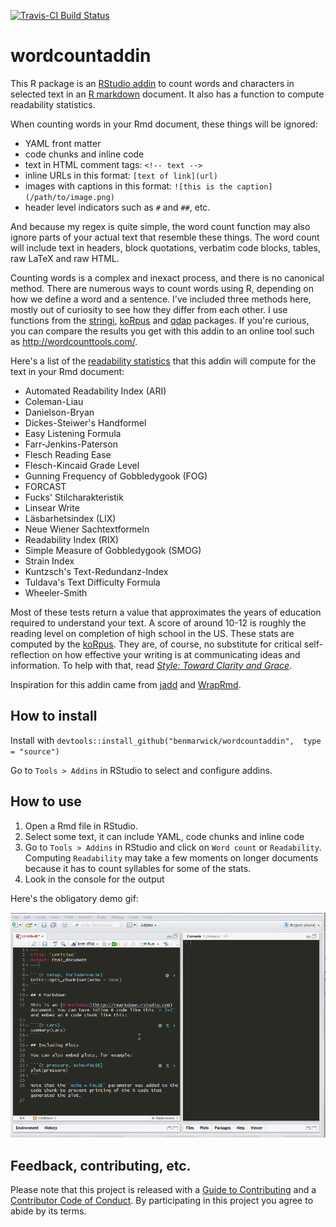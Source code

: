 [![Travis-CI Build Status](https://travis-ci.org/benmarwick/wordcountaddin.svg?branch=master)](https://travis-ci.org/benmarwick/wordcountaddin)

<!-- README.md is generated from README.Rmd. Please edit that file -->
wordcountaddin
==============

This R package is an [RStudio addin](https://rstudio.github.io/rstudioaddins/) to count words and characters in selected text in an [R markdown](http://rmarkdown.rstudio.com/) document. It also has a function to compute readability statistics.

When counting words in your Rmd document, these things will be ignored:

-   YAML front matter
-   code chunks and inline code
-   text in HTML comment tags: `<!-- text -->`
-   inline URLs in this format: `[text of link](url)`
-   images with captions in this format: `![this is the caption](/path/to/image.png)`
-   header level indicators such as `#` and `##`, etc.

And because my regex is quite simple, the word count function may also ignore parts of your actual text that resemble these things. The word count will include text in headers, block quotations, verbatim code blocks, tables, raw LaTeX and raw HTML.

Counting words is a complex and inexact process, and there is no canonical method. There are numerous ways to count words using R, depending on how we define a word and a sentence. I've included three methods here, mostly out of curiosity to see how they differ from each other. I use functions from the [stringi](https://cran.r-project.org/web/packages/stringi/index.html), [koRpus](https://cran.r-project.org/web/packages/koRpus/index.html) and [qdap](https://cran.r-project.org/web/packages/qdap/index.html) packages. If you're curious, you can compare the results you get with this addin to an online tool such as <http://wordcounttools.com/>.

Here's a list of the [readability statistics](https://en.wikipedia.org/wiki/Readability_test) that this addin will compute for the text in your Rmd document:

-   Automated Readability Index (ARI)
-   Coleman-Liau
-   Danielson-Bryan
-   Dickes-Steiwer's Handformel
-   Easy Listening Formula
-   Farr-Jenkins-Paterson
-   Flesch Reading Ease
-   Flesch-Kincaid Grade Level
-   Gunning Frequency of Gobbledygook (FOG)
-   FORCAST
-   Fucks' Stilcharakteristik
-   Linsear Write
-   Läsbarhetsindex (LIX)
-   Neue Wiener Sachtextformeln
-   Readability Index (RIX)
-   Simple Measure of Gobbledygook (SMOG)
-   Strain Index
-   Kuntzsch's Text-Redundanz-Index
-   Tuldava's Text Difficulty Formula
-   Wheeler-Smith

Most of these tests return a value that approximates the years of education required to understand your text. A score of around 10-12 is roughly the reading level on completion of high school in the US. These stats are computed by the [koRpus](https://cran.r-project.org/web/packages/koRpus/index.html). They are, of course, no substitute for critical self-reflection on how effective your writing is at communicating ideas and information. To help with that, read [*Style: Toward Clarity and Grace*](http://www.amazon.com/dp/0226899152).

Inspiration for this addin came from [jadd](https://github.com/jennybc/jadd) and [WrapRmd](https://github.com/tjmahr/WrapRmd).

How to install
--------------

Install with `devtools::install_github("benmarwick/wordcountaddin",  type = "source")`

Go to `Tools > Addins` in RStudio to select and configure addins.

How to use
----------

1.  Open a Rmd file in RStudio.
2.  Select some text, it can include YAML, code chunks and inline code
3.  Go to `Tools > Addins` in RStudio and click on `Word count` or `Readability`. Computing `Readability` may take a few moments on longer documents because it has to count syllables for some of the stats.
4.  Look in the console for the output

Here's the obligatory demo gif:

![demo gif](inst/wordcountaddin.gif)

Feedback, contributing, etc.
----------------------------

Please note that this project is released with a [Guide to Contributing](CONTRIBUTING.md) and a [Contributor Code of Conduct](CONDUCT.md). By participating in this project you agree to abide by its terms.

